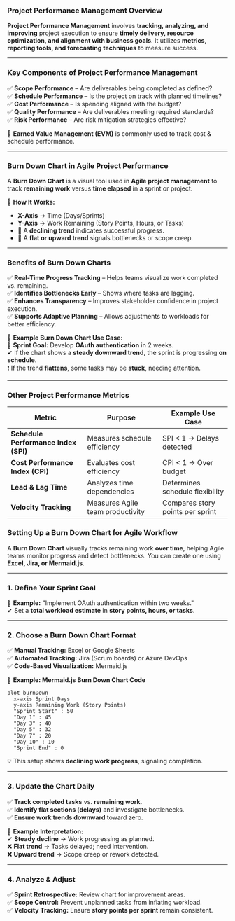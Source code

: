 ### **Project Performance Management Overview**

**Project Performance Management** involves **tracking, analyzing, and improving** project execution to ensure **timely delivery, resource optimization, and alignment with business goals**. It utilizes **metrics, reporting tools, and forecasting techniques** to measure success.

---

### **Key Components of Project Performance Management**

✅ **Scope Performance** – Are deliverables being completed as defined?  
✅ **Schedule Performance** – Is the project on track with planned timelines?  
✅ **Cost Performance** – Is spending aligned with the budget?  
✅ **Quality Performance** – Are deliverables meeting required standards?  
✅ **Risk Performance** – Are risk mitigation strategies effective?

🔹 **Earned Value Management (EVM)** is commonly used to track cost & schedule performance.

---

### **Burn Down Chart in Agile Project Performance**

A **Burn Down Chart** is a visual tool used in **Agile project management** to track **remaining work** versus **time elapsed** in a sprint or project.

📌 **How It Works:**

- **X-Axis** → Time (Days/Sprints)
- **Y-Axis** → Work Remaining (Story Points, Hours, or Tasks)
- 🔻 A **declining trend** indicates successful progress.
- 🔺 A **flat or upward trend** signals bottlenecks or scope creep.

---

### **Benefits of Burn Down Charts**

✅ **Real-Time Progress Tracking** – Helps teams visualize work completed vs. remaining.  
✅ **Identifies Bottlenecks Early** – Shows where tasks are lagging.  
✅ **Enhances Transparency** – Improves stakeholder confidence in project execution.  
✅ **Supports Adaptive Planning** – Allows adjustments to workloads for better efficiency.

📌 **Example Burn Down Chart Use Case:**  
🚀 **Sprint Goal:** Develop **OAuth authentication** in 2 weeks.  
✔ If the chart shows a **steady downward trend**, the sprint is progressing **on schedule**.  
❗ If the trend **flattens**, some tasks may be **stuck**, needing attention.

---

### **Other Project Performance Metrics**

| **Metric**                           | **Purpose**                      | **Example Use Case**             |
| ------------------------------------ | -------------------------------- | -------------------------------- |
| **Schedule Performance Index (SPI)** | Measures schedule efficiency     | SPI < 1 → Delays detected        |
| **Cost Performance Index (CPI)**     | Evaluates cost efficiency        | CPI < 1 → Over budget            |
| **Lead & Lag Time**                  | Analyzes time dependencies       | Determines schedule flexibility  |
| **Velocity Tracking**                | Measures Agile team productivity | Compares story points per sprint |

### **Setting Up a Burn Down Chart for Agile Workflow**

A **Burn Down Chart** visually tracks remaining work **over time**, helping Agile teams monitor progress and detect bottlenecks. You can create one using **Excel, Jira, or Mermaid.js**.

---

### **1. Define Your Sprint Goal**

📌 **Example:** "Implement OAuth authentication within two weeks."  
✔ Set a **total workload estimate** in **story points, hours, or tasks**.

---

### **2. Choose a Burn Down Chart Format**

✅ **Manual Tracking:** Excel or Google Sheets  
✅ **Automated Tracking:** Jira (Scrum boards) or Azure DevOps  
✅ **Code-Based Visualization:** Mermaid.js

📌 **Example: Mermaid.js Burn Down Chart Code**

```mermaid
plot burnDown
  x-axis Sprint Days
  y-axis Remaining Work (Story Points)
  "Sprint Start" : 50
  "Day 1" : 45
  "Day 3" : 40
  "Day 5" : 32
  "Day 7" : 20
  "Day 10" : 10
  "Sprint End" : 0
```

💡 This setup shows **declining work progress**, signaling completion.

---

### **3. Update the Chart Daily**

✅ **Track completed tasks** vs. **remaining work**.  
✅ **Identify flat sections (delays)** and investigate bottlenecks.  
✅ **Ensure work trends downward** toward zero.

📌 **Example Interpretation:**  
✔ **Steady decline** → Work progressing as planned.  
❌ **Flat trend** → Tasks delayed; need intervention.  
❌ **Upward trend** → Scope creep or rework detected.

---

### **4. Analyze & Adjust**

✅ **Sprint Retrospective:** Review chart for improvement areas.  
✅ **Scope Control:** Prevent unplanned tasks from inflating workload.  
✅ **Velocity Tracking:** Ensure **story points per sprint** remain consistent.
